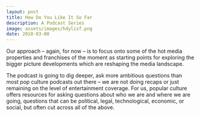 ```yaml
---
layout: post
title: How Do You Like It So Far
description: A Podcast Series
image: assets/images/hdylisf.png
date: 2018-03-08
---
```


Our approach – again, for now – is to focus onto some of the hot media properties and franchises of the moment as starting points for exploring the bigger picture developments which are reshaping the media landscape.

The podcast is going to dig deeper, ask more ambitious questions than most pop culture podcasts out there – we are not doing recaps or just remaining on the level of entertainment coverage. For us, popular culture offers resources for asking questions about who we are and where we are going, questions that can be political, legal, technological, economic, or social, but often cut across all of the above.
